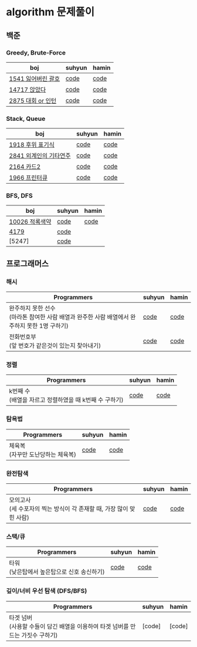 # algorithm 문제풀이

## 백준
### Greedy, Brute-Force

boj| suhyun | hamin |
-|-|-
[1541 잃어버린 괄호](https://www.acmicpc.net/problem/1541) | [code](https://github.com/suhyun1/algorithm-study/blob/master/suhyun/greedy/boj1451.cpp) | [code](https://github.com/suhyun1/algorithm-study/blob/master/hamin/greedy/Ex_1541.cpp) |
[14717 앉았다](https://www.acmicpc.net/problem/14717)|[code](https://github.com/suhyun1/algorithm-study/blob/master/suhyun/greedy/boj14717.cpp) | [code](https://github.com/suhyun1/algorithm-study/blob/master/hamin/greedy/Ex_14717.cpp) |
[2875 대회 or 인턴](https://www.acmicpc.net/problem/2875)|[code](https://github.com/suhyun1/algorithm-study/blob/master/suhyun/greedy/boj2875.cpp) | [code](https://github.com/suhyun1/algorithm-study/blob/master/hamin/greedy/Ex_2875.cpp) |

### Stack, Queue

boj| suhyun | hamin |
-|-|-
[1918 후위 표기식](https://www.acmicpc.net/problem/1918)|[code](https://github.com/suhyun1/algorithm-study/blob/master/suhyun/Stack%26Queue/boj1918.cpp) |[code](https://github.com/suhyun1/algorithm-study/blob/master/hamin/Stack%26Queue/Ex_1918.cpp) |
[2841 외계인의 기타연주](https://www.acmicpc.net/problem/2841)|[code](https://github.com/suhyun1/algorithm-study/blob/master/suhyun/Stack%26Queue/boj2841.cpp) |[code](https://github.com/suhyun1/algorithm-study/blob/master/hamin/Stack%26Queue/Ex_2841.cpp) |
[2164 카드2](https://www.acmicpc.net/problem/2164)|[code](https://github.com/suhyun1/algorithm-study/blob/master/suhyun/Stack%26Queue/boj2164.cpp) |[code](https://github.com/suhyun1/algorithm-study/blob/master/hamin/Stack%26Queue/Ex_2164.cpp) |
[1966 프린터큐](https://www.acmicpc.net/problem/1966)|[code](https://github.com/suhyun1/algorithm-study/blob/master/suhyun/Stack%26Queue/boj1966.cpp) |[code](https://github.com/suhyun1/algorithm-study/blob/master/hamin/Stack%26Queue/Ex_1966.cpp) |

### BFS, DFS
boj| suhyun | hamin |
-|-|-
[10026 적록색약](https://www.acmicpc.net/problem/10026)|[code](https://github.com/suhyun1/algorithm-study/blob/master/suhyun/DFS%2C%20BFS/10026.cpp) |[code](https://github.com/suhyun1/algorithm-study/blob/master/hamin/BFS%20%26%26%20DFS/BOJ_10026.cpp) |
[4179](https://www.acmicpc.net/problem/4179)|[code](https://github.com/suhyun1/algorithm-study/blob/master/suhyun/DFS%2C%20BFS/4179.cpp)|
[5247]|[code](https://github.com/suhyun1/algorithm-study/blob/master/suhyun/boj5247.cpp)|


## 프로그래머스

### 해시
Programmers| suhyun | hamin
-|-|-
완주하지 못한 선수 <br>(마라톤 참여한 사람 배열과 완주한 사람 배열에서 완주하지 못한 1명 구하기)|[code](https://github.com/suhyun1/algorithm-study/blob/suhyun/suhyun/hash_01.cpp)|[code](https://github.com/suhyun1/algorithm-study/blob/master/hamin/Hash/Poor_Runner.cpp)
전화번호부 <br> (앞 번호가 같은것이 있는지 찾아내기) | [code](https://github.com/suhyun1/algorithm-study/blob/master/suhyun/hash_phonebook.cpp) |[code](https://github.com/suhyun1/algorithm-study/blob/master/hamin/Hash/Phone_book.cpp)

### 정렬
Programmers| suhyun | hamin
-|-|-
k번째 수 <br>(배열을 자르고 정렬하였을 때 k번째 수 구하기)| [code](https://github.com/suhyun1/algorithm-study/blob/suhyun/suhyun/sort_01.cpp) | [code](https://github.com/suhyun1/algorithm-study/tree/master/hamin/Sort)

### 탐욕법
Programmers| suhyun | hamin |
-|-|-
체육복 <br> (자꾸만 도난당하는 체육복)|[code](https://github.com/suhyun1/algorithm-study/blob/master/suhyun/greedy_sportswear.cpp)|[code](https://github.com/suhyun1/algorithm-study/blob/master/hamin/Greedy/Workout_Clothes.cpp)

### 완전탐색
Programmers| suhyun | hamin |
-|-|-
모의고사 <br>(세 수포자의 찍는 방식이 각 존재할 때, 가장 많이 맞힌 사람) | [code](https://github.com/suhyun1/algorithm-study/blob/suhyun/suhyun/exhaustive_search_01.cpp) | [code](https://github.com/suhyun1/algorithm-study/blob/master/hamin/Exhaustive_search/Mock_Test.cpp)

### 스택/큐
Programmers| suhyun | hamin |
-|-|-
타워 <br> (낮은탑에서 높은탑으로 신호 송신하기)| [code](https://github.com/suhyun1/algorithm-study/blob/master/suhyun/stack_tower.cpp) | [code](https://github.com/suhyun1/algorithm-study/blob/master/hamin/Stack%26Queue/Tower.cpp)

### 깊이/너비 우선 탐색 (DFS/BFS)
Programmers| suhyun | hamin |
-|-|-
타겟 넘버 <br> (사용할 수들이 담긴 배열을 이용하여 타겟 넘버를 만드는 가짓수 구하기)| [code] | [code]